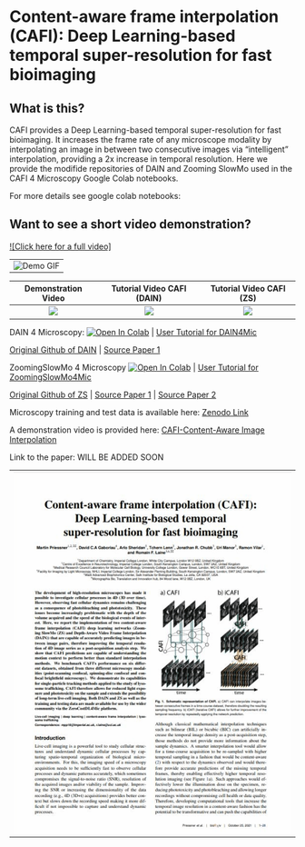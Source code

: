 # Content-aware frame interpolation (CAFI): Deep Learning-based temporal super-resolution for fast bioimaging

## What is this?
CAFI provides a Deep Learning-based temporal super-resolution for fast bioimaging. It increases the frame rate of any microscope modality by interpolating an image in between two consecutive images via “intelligent” interpolation, providing a 2x increase in temporal resolution.
Here we provide the modifide repositories of DAIN and Zooming SlowMo used in the CAFI 4 Microscopy Google Colab notebooks.

For more details see google colab notebooks:

## Want to see a short video demonstration?
[![Click here for a full video]](https://youtu.be/TrDuidvO85s)
<table>
  <tr>
    <td colspan="1">
        <img src="dump/DEMO_GIF_GRAY640.gif" alt="Demo GIF">
        </img>
      </a>
    </td>
  </tr>
</table>


| Demonstration Video | Tutorial Video CAFI (DAIN) | Tutorial Video CAFI (ZS) |
|:-:|:-:|:-:|
| [![](https://github.com/mpriessner/CAFI/blob/main/dump/Demo_Video_Screenshot.JPG)](https://youtu.be/TrDuidvO85s) | [![](https://github.com/mpriessner/CAFI/blob/main/dump/DAIN_Screenshot.JPG)](https://youtu.be/RyMQuRYtpbM) | [![](https://github.com/mpriessner/CAFI/blob/main/dump/ZS_Screenshot.JPG)](https://youtu.be/xymw0ZRF8Xo) |


 DAIN 4 Microscopy:
 [![Open In Colab](https://colab.research.google.com/assets/colab-badge.svg)](https://colab.research.google.com/drive/1bL6wgTWrghHK7LH9xb4KGSk5WuOa5nJS?usp=sharing) | 
 [User Tutorial for DAIN4Mic](https://youtu.be/RyMQuRYtpbM)
 
 [Original Github of DAIN](https://github.com/baowenbo/DAIN) | 
 [Source Paper 1](https://arxiv.org/abs/1904.00830)

 
 ZoomingSlowMo 4 Microscopy
 [![Open In Colab](https://colab.research.google.com/assets/colab-badge.svg)](https://colab.research.google.com/drive/1TZ0K-rq9Nrgu9_XZ0UOK6brxjIM0ISNU?usp=sharing) | 
 [User Tutorial for ZoomingSlowMo4Mic](https://youtu.be/xymw0ZRF8Xo)

 [Original Github of ZS](https://github.com/Mukosame/Zooming-Slow-Mo-CVPR-2020) | 
 [Source Paper 1](https://arxiv.org/abs/2002.11616#) | 
 [Source Paper 2](https://arxiv.org/abs/2104.07473#) 

Microscopy training and test data is available here:
[Zenodo Link](https://zenodo.org/record/5596603#.YX-bKGDMIdU)

A demonstration video is provided here: [CAFI-Content-Aware Image Interpolation](https://youtu.be/4eCELi-b23k "CAFI-Content-Aware Image Interpolation")

Link to the paper: WILL BE ADDED SOON
<table>
  <tr>
    <td colspan="1">
        <img src="dump/TWEET_2_GIF_1_Paper_Screenshots.gif" alt="Demo GIF">
        </img>
      </a>
    </td>
  </tr>
</table>
